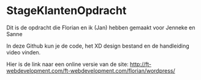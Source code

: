 # StageKlantenOpdracht
Dit is de opdracht die Florian en ik (Jan) hebben gemaakt voor Jenneke en Sanne

In deze Github kun je de code, het XD design bestand en de handleiding video vinden.

Hier is de link naar een online versie van de site: http://ft-webdevelopment.com/ft-webdevelopment.com/florian/wordpress/
